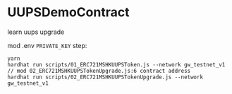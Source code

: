 # UUPSDemoContract
learn uups upgrade 

mod .env `PRIVATE_KEY`
step:
```
yarn 
hardhat run scripts/01_ERC721MSHKUUPSToken.js --network gw_testnet_v1
// mod 02_ERC721MSHKUUPSTokenUpgrade.js:6 contract address 
hardhat run scripts/02_ERC721MSHKUUPSTokenUpgrade.js --network gw_testnet_v1
```
